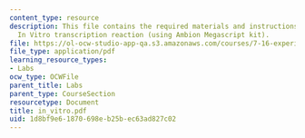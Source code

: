 ```yaml
---
content_type: resource
description: This file contains the required materials and instructions to carry out
  In Vitro transcription reaction (using Ambion Megascript kit).
file: https://ol-ocw-studio-app-qa.s3.amazonaws.com/courses/7-16-experimental-molecular-biology-biotechnology-ii-spring-2005/1d8bf9e61870698eb25bec63ad827c02_in_vitro.pdf
file_type: application/pdf
learning_resource_types:
- Labs
ocw_type: OCWFile
parent_title: Labs
parent_type: CourseSection
resourcetype: Document
title: in_vitro.pdf
uid: 1d8bf9e6-1870-698e-b25b-ec63ad827c02
---
```

